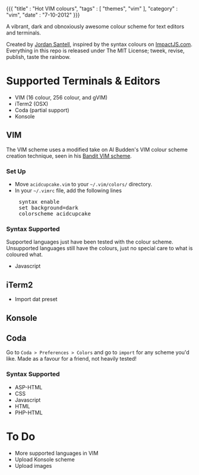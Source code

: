 {{{
    "title"    : "Hot VIM colours",
    "tags"     : [ "themes", "vim" ],
    "category" : "vim",
    "date"     : "7-10-2012"
}}}

A vibrant, dark and obnoxiously awesome colour scheme for text editors and terminals.

Created by [Jordan Santell](http://www.jsantell.com), inspired by the syntax colours on [ImpactJS.com](http://www.impactjs.com). Everything in this repo is released under The MIT License; tweek, revise, publish, taste the rainbow.

# Supported Terminals & Editors #

* VIM (16 colour, 256 colour, and gVIM)
* iTerm2 (OSX)
* Coda (partial support)
* Konsole

## VIM ##

The VIM scheme uses a modified take on Al Budden's VIM colour scheme creation technique, seen in his [Bandit VIM scheme](https://sites.google.com/site/abudden/contents/Vim-Scripts/bandit-colour-scheme).

### Set Up ###

* Move ``acidcupcake.vim`` to your ``~/.vim/colors/`` directory.
* In your ``~/.vimrc`` file, add the following lines
<pre>
    syntax enable
    set background=dark
    colorscheme acidcupcake
</pre>

### Syntax Supported ###

Supported languages just have been tested with the colour scheme. Unsupported languages still have the colours, just no special care to what is coloured what.

* Javascript

## iTerm2
* Import dat preset

## Konsole ##

## Coda ##

Go to ``Coda > Preferences > Colors`` and go to ``import`` for any scheme you'd like. Made as a favour for a friend, not heavily tested!

### Syntax Supported ###

* ASP-HTML
* CSS
* Javascript
* HTML
* PHP-HTML


# To Do #

* More supported languages in VIM
* Upload Konsole scheme
* Upload images
